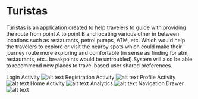 # Turistas
Turistas is an application created to help travelers to guide with providing the route from point A to point B and locating various other in between locations such as restaurants, 
petrol pumps, ATM, etc. Which would help the travelers to explore or visit the nearby spots which could make their journey route more exploring and comfortable 
(in sense as finding for atm, restaurants, etc.. breakpoints would be untroubled).System will also be able to recommend new places to travel based user shared preferences. 

Login Activity
![alt text](https://github.com/rohit05gupta/Turistas/blob/master/images/a1.png)
Registration Activity
![alt text](https://github.com/rohit05gupta/Turistas/blob/master/images/a2.png)
Profile Activity
![alt text](https://github.com/rohit05gupta/Turistas/blob/master/images/a3.png)
Home Activity
![alt text](https://github.com/rohit05gupta/Turistas/blob/master/images/a4.png)
Analytics
![alt text](https://github.com/rohit05gupta/Turistas/blob/master/images/a5.png)
Navigation Drawer
![alt text](https://github.com/rohit05gupta/Turistas/blob/master/images/a5.png)
